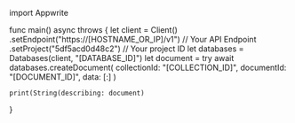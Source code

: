 import Appwrite

func main() async throws {
    let client = Client()
      .setEndpoint("https://[HOSTNAME_OR_IP]/v1") // Your API Endpoint
      .setProject("5df5acd0d48c2") // Your project ID
    let databases = Databases(client, "[DATABASE_ID]")
    let document = try await databases.createDocument(
        collectionId: "[COLLECTION_ID]",
        documentId: "[DOCUMENT_ID]",
        data: [:]
    )

    print(String(describing: document)
}
